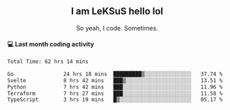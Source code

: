 <h2 align="center">I am LeKSuS hello lol</h2>
<p align="center">So yeah, I code. Sometimes.</p>

#### :computer: Last month coding activity
<!--START_SECTION:waka-->

```txt
Total Time: 62 hrs 14 mins

Go                24 hrs 18 mins  █████████▒░░░░░░░░░░░░░░░   37.74 %
Svelte            8 hrs 42 mins   ███▒░░░░░░░░░░░░░░░░░░░░░   13.51 %
Python            7 hrs 42 mins   ███░░░░░░░░░░░░░░░░░░░░░░   11.96 %
Terraform         7 hrs 27 mins   ███░░░░░░░░░░░░░░░░░░░░░░   11.58 %
TypeScript        3 hrs 19 mins   █▒░░░░░░░░░░░░░░░░░░░░░░░   05.17 %
```

<!--END_SECTION:waka-->
